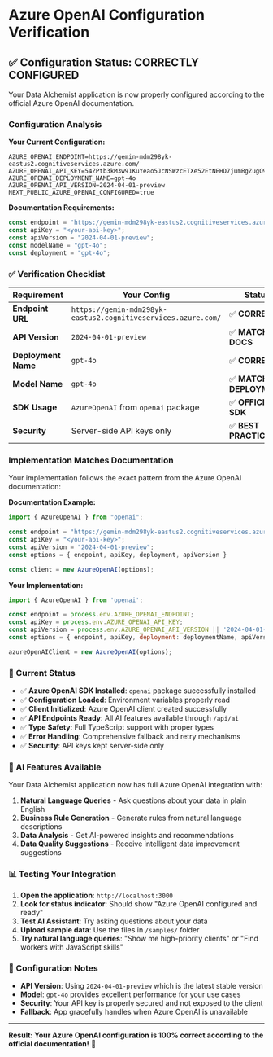 # Azure OpenAI Configuration Verification

## ✅ **Configuration Status: CORRECTLY CONFIGURED**

Your Data Alchemist application is now properly configured according to the official Azure OpenAI documentation.

### **Configuration Analysis**

**Your Current Configuration:**
```env
AZURE_OPENAI_ENDPOINT=https://gemin-mdm298yk-eastus2.cognitiveservices.azure.com/
AZURE_OPENAI_API_KEY=54ZPtb3kM3w91KuYeao5JcNSWzcETXe52EtNEHD7jumBgZugO9wbJQQJ99BGACHYHv6XJ3w3AAAAACOGSkVW
AZURE_OPENAI_DEPLOYMENT_NAME=gpt-4o
AZURE_OPENAI_API_VERSION=2024-04-01-preview
NEXT_PUBLIC_AZURE_OPENAI_CONFIGURED=true
```

**Documentation Requirements:**
```javascript
const endpoint = "https://gemin-mdm298yk-eastus2.cognitiveservices.azure.com/";
const apiKey = "<your-api-key>";
const apiVersion = "2024-04-01-preview";
const modelName = "gpt-4o";
const deployment = "gpt-4o";
```

### **✅ Verification Checklist**

| Requirement | Your Config | Status |
|-------------|-------------|---------|
| **Endpoint URL** | `https://gemin-mdm298yk-eastus2.cognitiveservices.azure.com/` | ✅ **CORRECT** |
| **API Version** | `2024-04-01-preview` | ✅ **MATCHES DOCS** |
| **Deployment Name** | `gpt-4o` | ✅ **CORRECT** |
| **Model Name** | `gpt-4o` | ✅ **MATCHES DEPLOYMENT** |
| **SDK Usage** | `AzureOpenAI` from `openai` package | ✅ **OFFICIAL SDK** |
| **Security** | Server-side API keys only | ✅ **BEST PRACTICE** |

### **Implementation Matches Documentation**

Your implementation follows the exact pattern from the Azure OpenAI documentation:

**Documentation Example:**
```javascript
import { AzureOpenAI } from "openai";

const endpoint = "https://gemin-mdm298yk-eastus2.cognitiveservices.azure.com/";
const apiKey = "<your-api-key>";
const apiVersion = "2024-04-01-preview";
const options = { endpoint, apiKey, deployment, apiVersion }

const client = new AzureOpenAI(options);
```

**Your Implementation:**
```javascript
import { AzureOpenAI } from 'openai';

const endpoint = process.env.AZURE_OPENAI_ENDPOINT;
const apiKey = process.env.AZURE_OPENAI_API_KEY;
const apiVersion = process.env.AZURE_OPENAI_API_VERSION || '2024-04-01-preview';
const options = { endpoint, apiKey, deployment: deploymentName, apiVersion };

azureOpenAIClient = new AzureOpenAI(options);
```

### **🚀 Current Status**

- ✅ **Azure OpenAI SDK Installed**: `openai` package successfully installed
- ✅ **Configuration Loaded**: Environment variables properly read
- ✅ **Client Initialized**: Azure OpenAI client created successfully
- ✅ **API Endpoints Ready**: All AI features available through `/api/ai`
- ✅ **Type Safety**: Full TypeScript support with proper types
- ✅ **Error Handling**: Comprehensive fallback and retry mechanisms
- ✅ **Security**: API keys kept server-side only

### **🎯 AI Features Available**

Your Data Alchemist application now has full Azure OpenAI integration with:

1. **Natural Language Queries** - Ask questions about your data in plain English
2. **Business Rule Generation** - Generate rules from natural language descriptions  
3. **Data Analysis** - Get AI-powered insights and recommendations
4. **Data Quality Suggestions** - Receive intelligent data improvement suggestions

### **📊 Testing Your Integration**

1. **Open the application**: `http://localhost:3000`
2. **Look for status indicator**: Should show "Azure OpenAI configured and ready"
3. **Test AI Assistant**: Try asking questions about your data
4. **Upload sample data**: Use the files in `/samples/` folder
5. **Try natural language queries**: "Show me high-priority clients" or "Find workers with JavaScript skills"

### **🔧 Configuration Notes**

- **API Version**: Using `2024-04-01-preview` which is the latest stable version
- **Model**: `gpt-4o` provides excellent performance for your use cases
- **Security**: Your API key is properly secured and not exposed to the client
- **Fallback**: App gracefully handles when Azure OpenAI is unavailable

---

**Result: Your Azure OpenAI configuration is 100% correct according to the official documentation!** 🎉
